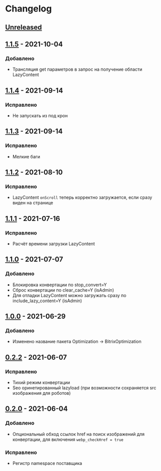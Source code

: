 # Changelog
## [Unreleased](https://github.com/akhx/bitrix-optimization/compare/v1.1.5...HEAD)

## [1.1.5](https://github.com/akhx/bitrix-optimization/compare/v1.1.4...v1.1.5) - 2021-10-04
### Добавлено
- Трансляция get параметров в запрос на получение области LazyContent

## [1.1.4](https://github.com/akhx/bitrix-optimization/compare/v1.1.3...v1.1.4) - 2021-09-14
### Исправлено
- Не запускать из под крон

## [1.1.3](https://github.com/akhx/bitrix-optimization/compare/v1.1.2...v1.1.3) - 2021-09-14
### Исправлено
- Мелкие баги

## [1.1.2](https://github.com/akhx/bitrix-optimization/compare/v1.1.1...v1.1.2) - 2021-08-10
### Исправлено
- LazyContent `onScroll` теперь корректно загружается, если сразу виден на странице

## [1.1.1](https://github.com/akhx/bitrix-optimization/compare/v1.1.0...v1.1.1) - 2021-07-16
### Исправлено
- Расчёт времени загрузки LazyContent

## [1.1.0](https://github.com/akhx/bitrix-optimization/compare/v1.0.0...v1.1.0) - 2021-07-07
### Добавлено
- Блокировка конвертации по stop_convert=Y
- Сброс конвертации по clear_cache=Y (isAdmin)
- Для отладки LazyContent можно загружать сразу по include_lazy_content=Y (isAdmin)

## [1.0.0](https://github.com/akhx/bitrix-optimization/compare/v0.2.2...v1.0.0) - 2021-06-29
### Добавлено
- Изменено название пакета Optimization -> BitrixOptimization

## [0.2.2](https://github.com/akhx/bitrix-optimization/compare/v0.2.0...v0.2.2) - 2021-06-07
### Исправлено
- Тихий режим конвертации
- Seo оринетированный lazyload (при возможности сохраняется src изображения для роботов)

## [0.2.0](https://github.com/akhx/bitrix-optimization/compare/v0.1.1...v0.2.0) - 2021-06-04
### Добавлено
- Опциональный обход ссылок href на поиск изображений для конвертации, для включения `webp_checkHref = true`

### Исправлено
- Регистр namespace поставщика